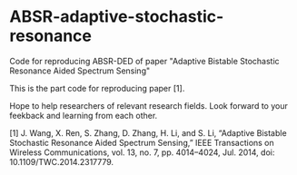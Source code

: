 # ABSR-adaptive-stochastic-resonance
Code for reproducing ABSR-DED of paper "Adaptive Bistable Stochastic Resonance Aided Spectrum Sensing"

This is the part code for reproducing paper [1].

Hope to help researchers of relevant research fields. Look forward to your feekback and learning from each other.

[1] J. Wang, X. Ren, S. Zhang, D. Zhang, H. Li, and S. Li, “Adaptive Bistable Stochastic Resonance Aided Spectrum Sensing,” IEEE Transactions on Wireless Communications, vol. 13, no. 7, pp. 4014–4024, Jul. 2014, doi: 10.1109/TWC.2014.2317779.
